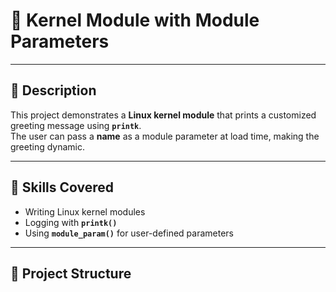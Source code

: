 # 🚀 Kernel Module with Module Parameters  


---

## 📌 Description  
This project demonstrates a **Linux kernel module** that prints a customized greeting message using **`printk`**.  
The user can pass a **name** as a module parameter at load time, making the greeting dynamic.  

---

## 🎯 Skills Covered  
- Writing Linux kernel modules  
- Logging with **`printk()`**  
- Using **`module_param()`** for user-defined parameters  

---

## 📂 Project Structure  
